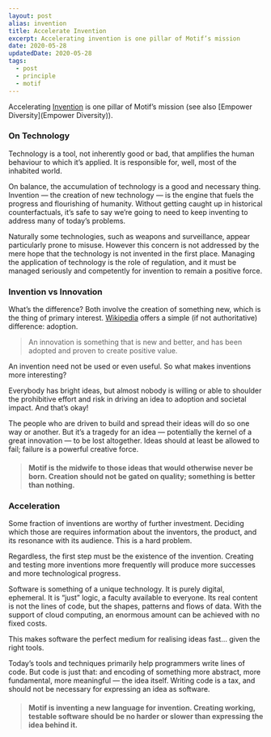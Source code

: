 ```yaml
---
layout: post
alias: invention
title: Accelerate Invention
excerpt: Accelerating invention is one pillar of Motif’s mission
date: 2020-05-28
updatedDate: 2020-05-28
tags:
  - post
  - principle
  - motif
---
```


Accelerating [Invention](Invention) is one pillar of Motif’s mission (see also [Empower Diversity](Empower Diversity)).


### On Technology

Technology is a tool, not inherently good or bad, that amplifies the human behaviour to which it’s applied. It is responsible for, well, most of the inhabited world.

On balance, the accumulation of technology is a good and necessary thing. Invention — the creation of new technology — is the engine that fuels the progress and flourishing of humanity. Without getting caught up in historical counterfactuals, it’s safe to say we’re going to need to keep inventing to address many of today’s problems.

Naturally some technologies, such as weapons and surveillance, appear particularly prone to misuse. However this concern is not addressed by the mere hope that the technology is not invented in the first place. Managing the application of technology is the role of regulation, and it must be managed seriously and competently for invention to remain a positive force.

### Invention vs Innovation

What’s the difference? Both involve the creation of something new, which is the thing of primary interest. [Wikipedia](https://en.wikipedia.org/wiki/Invention#Comparison_with_innovation) offers a simple (if not authoritative) difference: adoption.

> An innovation is something that is new and better, and has been adopted and proven to create positive value.

An invention need not be used or even useful. So what makes inventions more interesting?

Everybody has bright ideas, but almost nobody is willing or able to shoulder the prohibitive effort and risk in driving an idea to adoption and societal impact. And that’s okay!

The people who are driven to build and spread their ideas will do so one way or another. But it’s a tragedy for an idea — potentially the kernel of a great innovation — to be lost altogether. Ideas should at least be allowed to fail; failure is a powerful creative force.

> #### Motif is the midwife to those ideas that would otherwise never be born. Creation should not be gated on quality; something is better than nothing.

### Acceleration

Some fraction of inventions are worthy of further investment. Deciding which those are requires information about the inventors, the product, and its resonance with its audience. This is a hard problem.

Regardless, the first step must be the existence of the invention. Creating and testing more inventions more frequently will produce more successes and more technological progress.

Software is something of a unique technology. It is purely digital, ephemeral. It is “just” logic, a faculty available to everyone. Its real content is not the lines of code, but the shapes, patterns and flows of data. With the support of cloud computing, an enormous amount can be achieved with no fixed costs.

This makes software the perfect medium for realising ideas fast… given the right tools.

Today’s tools and techniques primarily help programmers write lines of code. But code is just that: and encoding of something more abstract, more fundamental, more meaningful — the idea itself. Writing code is a tax, and should not be necessary for expressing an idea as software.

> #### Motif is inventing a new language for invention. Creating working, testable software should be no harder or slower than expressing the idea behind it.
